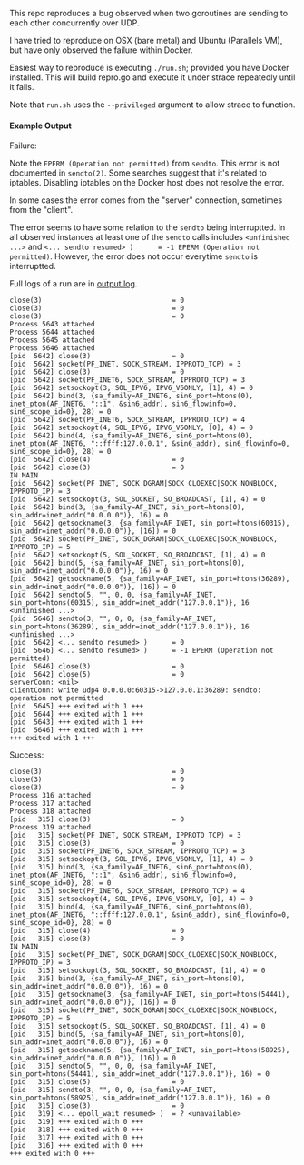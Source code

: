 This repo reproduces a bug observed when two goroutines are sending to each other concurrently over UDP.

I have tried to reproduce on OSX (bare metal) and Ubuntu (Parallels VM), but have only observed the failure within Docker.

Easiest way to reproduce is executing `./run.sh`; provided you have Docker installed. This will build repro.go and execute it under strace repeatedly until it fails.

Note that `run.sh` uses the `--privileged` argument to allow strace to function.

#### Example Output

Failure:

Note the `EPERM (Operation not permitted)` from `sendto`. This error is not documented in `sendto(2)`.
Some searches suggest that it's related to iptables. Disabling iptables on the Docker host does not resolve the error.

In some cases the error comes from the "server" connection, sometimes from the "client".

The error seems to have some relation to the `sendto` being interruptted. In all observed instances at least one of the `sendto`
calls includes `<unfinished ...>` and `<... sendto resumed> )      = -1 EPERM (Operation not permitted)`. However, the error
does not occur everytime `sendto` is interruptted.

Full logs of a run are in [output.log](output.log).

```
close(3)                                = 0
close(3)                                = 0
close(3)                                = 0
Process 5643 attached
Process 5644 attached
Process 5645 attached
Process 5646 attached
[pid  5642] close(3)                    = 0
[pid  5642] socket(PF_INET, SOCK_STREAM, IPPROTO_TCP) = 3
[pid  5642] close(3)                    = 0
[pid  5642] socket(PF_INET6, SOCK_STREAM, IPPROTO_TCP) = 3
[pid  5642] setsockopt(3, SOL_IPV6, IPV6_V6ONLY, [1], 4) = 0
[pid  5642] bind(3, {sa_family=AF_INET6, sin6_port=htons(0), inet_pton(AF_INET6, "::1", &sin6_addr), sin6_flowinfo=0, sin6_scope_id=0}, 28) = 0
[pid  5642] socket(PF_INET6, SOCK_STREAM, IPPROTO_TCP) = 4
[pid  5642] setsockopt(4, SOL_IPV6, IPV6_V6ONLY, [0], 4) = 0
[pid  5642] bind(4, {sa_family=AF_INET6, sin6_port=htons(0), inet_pton(AF_INET6, "::ffff:127.0.0.1", &sin6_addr), sin6_flowinfo=0, sin6_scope_id=0}, 28) = 0
[pid  5642] close(4)                    = 0
[pid  5642] close(3)                    = 0
IN MAIN
[pid  5642] socket(PF_INET, SOCK_DGRAM|SOCK_CLOEXEC|SOCK_NONBLOCK, IPPROTO_IP) = 3
[pid  5642] setsockopt(3, SOL_SOCKET, SO_BROADCAST, [1], 4) = 0
[pid  5642] bind(3, {sa_family=AF_INET, sin_port=htons(0), sin_addr=inet_addr("0.0.0.0")}, 16) = 0
[pid  5642] getsockname(3, {sa_family=AF_INET, sin_port=htons(60315), sin_addr=inet_addr("0.0.0.0")}, [16]) = 0
[pid  5642] socket(PF_INET, SOCK_DGRAM|SOCK_CLOEXEC|SOCK_NONBLOCK, IPPROTO_IP) = 5
[pid  5642] setsockopt(5, SOL_SOCKET, SO_BROADCAST, [1], 4) = 0
[pid  5642] bind(5, {sa_family=AF_INET, sin_port=htons(0), sin_addr=inet_addr("0.0.0.0")}, 16) = 0
[pid  5642] getsockname(5, {sa_family=AF_INET, sin_port=htons(36289), sin_addr=inet_addr("0.0.0.0")}, [16]) = 0
[pid  5642] sendto(5, "", 0, 0, {sa_family=AF_INET, sin_port=htons(60315), sin_addr=inet_addr("127.0.0.1")}, 16 <unfinished ...>
[pid  5646] sendto(3, "", 0, 0, {sa_family=AF_INET, sin_port=htons(36289), sin_addr=inet_addr("127.0.0.1")}, 16 <unfinished ...>
[pid  5642] <... sendto resumed> )      = 0
[pid  5646] <... sendto resumed> )      = -1 EPERM (Operation not permitted)
[pid  5646] close(3)                    = 0
[pid  5642] close(5)                    = 0
serverConn: <nil>
clientConn: write udp4 0.0.0.0:60315->127.0.0.1:36289: sendto: operation not permitted
[pid  5645] +++ exited with 1 +++
[pid  5644] +++ exited with 1 +++
[pid  5643] +++ exited with 1 +++
[pid  5646] +++ exited with 1 +++
+++ exited with 1 +++
```


Success:
```
close(3)                                = 0
close(3)                                = 0
close(3)                                = 0
Process 316 attached
Process 317 attached
Process 318 attached
[pid   315] close(3)                    = 0
Process 319 attached
[pid   315] socket(PF_INET, SOCK_STREAM, IPPROTO_TCP) = 3
[pid   315] close(3)                    = 0
[pid   315] socket(PF_INET6, SOCK_STREAM, IPPROTO_TCP) = 3
[pid   315] setsockopt(3, SOL_IPV6, IPV6_V6ONLY, [1], 4) = 0
[pid   315] bind(3, {sa_family=AF_INET6, sin6_port=htons(0), inet_pton(AF_INET6, "::1", &sin6_addr), sin6_flowinfo=0, sin6_scope_id=0}, 28) = 0
[pid   315] socket(PF_INET6, SOCK_STREAM, IPPROTO_TCP) = 4
[pid   315] setsockopt(4, SOL_IPV6, IPV6_V6ONLY, [0], 4) = 0
[pid   315] bind(4, {sa_family=AF_INET6, sin6_port=htons(0), inet_pton(AF_INET6, "::ffff:127.0.0.1", &sin6_addr), sin6_flowinfo=0, sin6_scope_id=0}, 28) = 0
[pid   315] close(4)                    = 0
[pid   315] close(3)                    = 0
IN MAIN
[pid   315] socket(PF_INET, SOCK_DGRAM|SOCK_CLOEXEC|SOCK_NONBLOCK, IPPROTO_IP) = 3
[pid   315] setsockopt(3, SOL_SOCKET, SO_BROADCAST, [1], 4) = 0
[pid   315] bind(3, {sa_family=AF_INET, sin_port=htons(0), sin_addr=inet_addr("0.0.0.0")}, 16) = 0
[pid   315] getsockname(3, {sa_family=AF_INET, sin_port=htons(54441), sin_addr=inet_addr("0.0.0.0")}, [16]) = 0
[pid   315] socket(PF_INET, SOCK_DGRAM|SOCK_CLOEXEC|SOCK_NONBLOCK, IPPROTO_IP) = 5
[pid   315] setsockopt(5, SOL_SOCKET, SO_BROADCAST, [1], 4) = 0
[pid   315] bind(5, {sa_family=AF_INET, sin_port=htons(0), sin_addr=inet_addr("0.0.0.0")}, 16) = 0
[pid   315] getsockname(5, {sa_family=AF_INET, sin_port=htons(58925), sin_addr=inet_addr("0.0.0.0")}, [16]) = 0
[pid   315] sendto(5, "", 0, 0, {sa_family=AF_INET, sin_port=htons(54441), sin_addr=inet_addr("127.0.0.1")}, 16) = 0
[pid   315] close(5)                    = 0
[pid   315] sendto(3, "", 0, 0, {sa_family=AF_INET, sin_port=htons(58925), sin_addr=inet_addr("127.0.0.1")}, 16) = 0
[pid   315] close(3)                    = 0
[pid   319] <... epoll_wait resumed> )  = ? <unavailable>
[pid   319] +++ exited with 0 +++
[pid   318] +++ exited with 0 +++
[pid   317] +++ exited with 0 +++
[pid   316] +++ exited with 0 +++
+++ exited with 0 +++
```